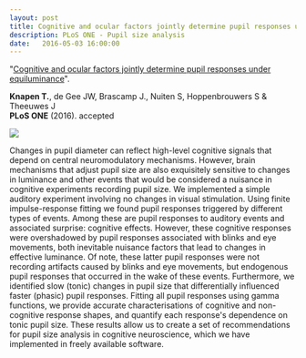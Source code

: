 ```yaml
---
layout: post
title: Cognitive and ocular factors jointly determine pupil responses under equiluminance
description: PLoS ONE - Pupil size analysis
date:   2016-05-03 16:00:00
---
```


"<a href="" target="_blank" alt="Cognitive and ocular factors jointly determine pupil responses under equiluminance" >Cognitive and ocular factors jointly determine pupil responses under equiluminance</a>". 

<strong>Knapen T.</strong>, de Gee JW, Brascamp J., Nuiten S, Hoppenbrouwers S & Theeuwes J<br /> 
<strong>PLoS ONE</strong> (2016). accepted

<img class="col one right" src="/img/publications/more_time_signals.png">

Changes in pupil diameter can reflect high-level cognitive signals that depend on central neuromodulatory mechanisms. However, brain mechanisms that adjust pupil size are also exquisitely sensitive to changes in luminance and other events that would be considered a nuisance in cognitive experiments recording pupil size. We implemented a simple auditory experiment involving no changes in visual stimulation. Using finite impulse-response fitting we found pupil responses triggered by different types of events. Among these are pupil responses to auditory events and associated surprise: cognitive effects. However, these cognitive responses were overshadowed by pupil responses associated with blinks and eye movements, both inevitable nuisance factors that lead to changes in effective luminance. Of note, these latter pupil responses were not recording artifacts caused by blinks and eye movements, but endogenous pupil responses that occurred in the wake of these events. Furthermore, we identified slow (tonic) changes in pupil size that differentially influenced faster (phasic) pupil responses. Fitting all pupil responses using gamma functions, we provide accurate characterisations of cognitive and non-cognitive response shapes, and quantify each response's dependence on tonic pupil size. These results allow us to create a set of recommendations for pupil size analysis in cognitive neuroscience, which we have implemented in freely available software.